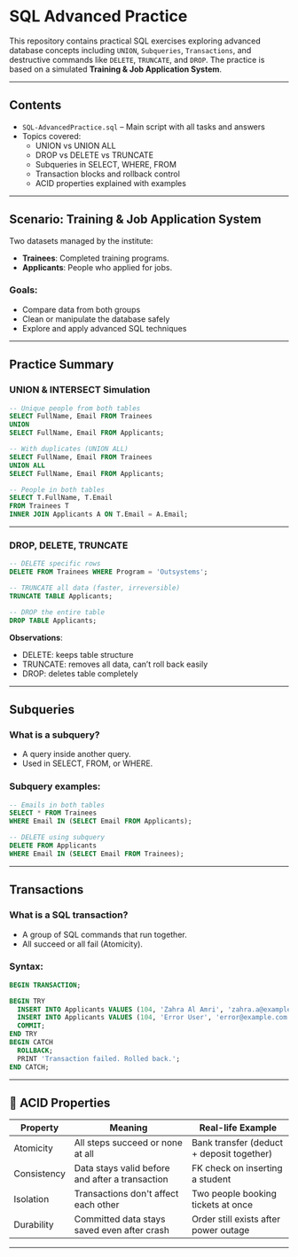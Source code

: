 
#  SQL Advanced Practice

This repository contains practical SQL exercises exploring advanced database concepts including `UNION`, `Subqueries`, `Transactions`, 
and destructive commands like `DELETE`, `TRUNCATE`, 
and `DROP`. The practice is based on a simulated **Training & Job Application System**.

---

##  Contents

- `SQL-AdvancedPractice.sql` – Main script with all tasks and answers
- Topics covered:
  -  UNION vs UNION ALL
  -  DROP vs DELETE vs TRUNCATE
  -  Subqueries in SELECT, WHERE, FROM
  -  Transaction blocks and rollback control
  - ACID properties explained with examples

---

##  Scenario: Training & Job Application System

Two datasets managed by the institute:
- **Trainees**: Completed training programs.
- **Applicants**: People who applied for jobs.

### Goals:
- Compare data from both groups
- Clean or manipulate the database safely
- Explore and apply advanced SQL techniques

---

##  Practice Summary

###  UNION & INTERSECT Simulation
```sql
-- Unique people from both tables
SELECT FullName, Email FROM Trainees
UNION
SELECT FullName, Email FROM Applicants;

-- With duplicates (UNION ALL)
SELECT FullName, Email FROM Trainees
UNION ALL
SELECT FullName, Email FROM Applicants;

-- People in both tables
SELECT T.FullName, T.Email 
FROM Trainees T
INNER JOIN Applicants A ON T.Email = A.Email;
````

---

###  DROP, DELETE, TRUNCATE

```sql
-- DELETE specific rows
DELETE FROM Trainees WHERE Program = 'Outsystems';

-- TRUNCATE all data (faster, irreversible)
TRUNCATE TABLE Applicants;

-- DROP the entire table
DROP TABLE Applicants;
```

 **Observations**:

* DELETE: keeps table structure
* TRUNCATE: removes all data, can’t roll back easily
* DROP: deletes table completely

---

##  Subqueries

### What is a subquery?

* A query inside another query.
* Used in SELECT, FROM, or WHERE.

### Subquery examples:

```sql
-- Emails in both tables
SELECT * FROM Trainees
WHERE Email IN (SELECT Email FROM Applicants);

-- DELETE using subquery
DELETE FROM Applicants
WHERE Email IN (SELECT Email FROM Trainees);
```

---

##  Transactions

### What is a SQL transaction?

* A group of SQL commands that run together.
* All succeed or all fail (Atomicity).

### Syntax:

```sql
BEGIN TRANSACTION;

BEGIN TRY
  INSERT INTO Applicants VALUES (104, 'Zahra Al Amri', 'zahra.a@example.com', 'Referral', '2025-05-10');
  INSERT INTO Applicants VALUES (104, 'Error User', 'error@example.com', 'Website', '2025-05-11'); -- Duplicate
  COMMIT;
END TRY
BEGIN CATCH
  ROLLBACK;
  PRINT 'Transaction failed. Rolled back.';
END CATCH;
```

---

## 🧬 ACID Properties

| Property    | Meaning                                         | Real-life Example                         |
| ----------- | ----------------------------------------------- | ----------------------------------------- |
| Atomicity   | All steps succeed or none at all                | Bank transfer (deduct + deposit together) |
| Consistency | Data stays valid before and after a transaction | FK check on inserting a student           |
| Isolation   | Transactions don't affect each other            | Two people booking tickets at once        |
| Durability  | Committed data stays saved even after crash     | Order still exists after power outage     |

---





